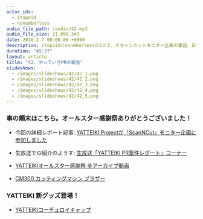 ```yaml
---
actor_ids:
  - itopoid
  - nonumberless
audio_file_path: /audio/42.mp3
audio_file_size: 21,898,343
date: 2018-2-7 00:00:00 +0900
description: itopoidとnonmberlessの2人で、スキャンカットモニター企画の裏話、日本の見立て文化、要件の考え方、デザイナーとのコミュニケーション、社内政治、インターネットには無いものについて話しました。
duration: "45:37"
layout: article
title: "42. やっていきPRの裏話"
slideshows:
  - /images/slideshows/42/42_1.png
  - /images/slideshows/42/42_2.png
  - /images/slideshows/42/42_3.png
  - /images/slideshows/42/42_4.png
  - /images/slideshows/42/42_5.png
---
```


### 事の顛末はこちら。オールスター感謝祭ありがとうございました！
- 今回の詳細レポート記事: [YATTEIKI Projectが「ScanNCut」モニター企画に参加しました](https://medium.com/yatteiki/feat-yatteiki-uck-1f9e7ab14e69)
- 生放送での紹介のようす: [生放送「YATTEIKI PR案件レポート」コーナー](https://youtu.be/dCqUYc1FR4k?t=1h27m48s)

- [YATTEIKIオールスター感謝祭 全アーカイブ動画](https://www.youtube.com/watch?v=dCqUYc1FR4k)
- [CM300 カッティングマシン ブラザー](http://www.brother.co.jp/product/cuttingmachine/cm300/index)

### YATTEIKI 新グッズ登場！
- [YATTEIKIコーデュロイキャップ](https://yatteiki.theshop.jp/items/9818148)

### 
